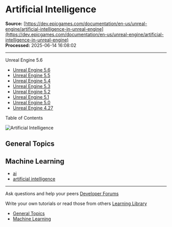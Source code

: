 # Artificial Intelligence

**Source:** [https://dev.epicgames.com/documentation/en-us/unreal-engine/artificial-intelligence-in-unreal-engine](https://dev.epicgames.com/documentation/en-us/unreal-engine/artificial-intelligence-in-unreal-engine)  
**Processed:** 2025-06-14 16:08:02

---

Unreal Engine 5.6

-   [Unreal Engine 5.6](/documentation/en-us/unreal-engine/artificial-intelligence-in-unreal-engine?application_version=5.6)
-   [Unreal Engine 5.5](/documentation/en-us/unreal-engine/artificial-intelligence-in-unreal-engine?application_version=5.5)
-   [Unreal Engine 5.4](/documentation/en-us/unreal-engine/artificial-intelligence-in-unreal-engine?application_version=5.4)
-   [Unreal Engine 5.3](/documentation/en-us/unreal-engine/artificial-intelligence-in-unreal-engine?application_version=5.3)
-   [Unreal Engine 5.2](/documentation/en-us/unreal-engine/artificial-intelligence-in-unreal-engine?application_version=5.2)
-   [Unreal Engine 5.1](/documentation/en-us/unreal-engine/artificial-intelligence-in-unreal-engine?application_version=5.1)
-   [Unreal Engine 5.0](/documentation/en-us/unreal-engine/artificial-intelligence-in-unreal-engine?application_version=5.0)
-   [Unreal Engine 4.27](/documentation/en-us/unreal-engine/artificial-intelligence-in-unreal-engine?application_version=4.27)

Table of Contents

![Artificial Intelligence](https://dev.epicgames.com/community/api/documentation/image/0f81ccc8-b809-4593-a51f-726ac35d6d6f?resizing_type=fill&width=1920&height=335)

## General Topics

## Machine Learning

-   [ai](https://documentation-assets-ssr/community/search?query=ai)
-   [artificial intelligence](https://documentation-assets-ssr/community/search?query=artificial%20intelligence)

---

Ask questions and help your peers [Developer Forums](https://forums.unrealengine.com/categories?tag=unreal-engine)

Write your own tutorials or read those from others [Learning Library](https://documentation-assets-ssr/community/unreal-engine/learning)

-   [General Topics](/documentation/en-us/unreal-engine/artificial-intelligence-in-unreal-engine#generaltopics)
-   [Machine Learning](/documentation/en-us/unreal-engine/artificial-intelligence-in-unreal-engine#machinelearning)
